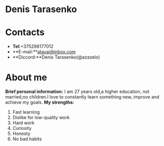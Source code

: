 # Denis Tarasenko

# Contacts

- **Tel**:+375298177012
- **E-mail:**atavai@inbox.com
- **Diccord:**Denis Tarasenko(@azazelo)
# About me
**Brief personal information:** I am 27 years old,a higher education,
not married,no children.I love to constantly learn something new,
improve and achieve my goals.
**My strengths:**
1. Fast learning
2. Dislike for low-quality work
3. Hard work
4. Curiosity
5. Honesty
6. No bad habits